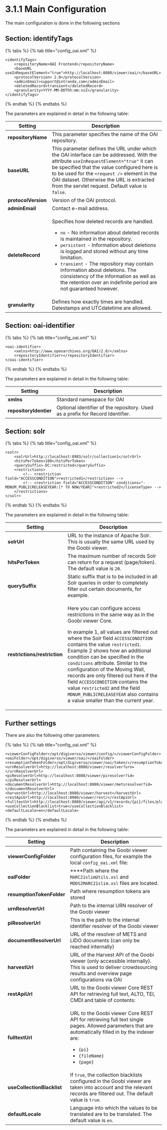 # 3.1.1 Main Configuration

The main configuration is done in the following sections

## Section: identifyTags

{% tabs %}
{% tab title="config_oai.xml" %}
```markup
<identifyTags>
    <repositoryName>OAI Frontend</repositoryName>
    <baseURL useInRequestElement="true">http://localhost:8080/viewer/oai/</baseURL>
    <protocolVersion> 2.0</protocolVersion>
    <adminEmail>support@intranda.com</adminEmail>
    <deletedRecord>transient</deletedRecord>
    <granularity>YYYY-MM-DDThh:mm:ssZ</granularity>
</identifyTags>
```
{% endtab %}
{% endtabs %}

The parameters are explained in detail in the following table:

| Setting             | Description                                                                                                                                                                                                                                                                                                                                                                                                                                                                              |
| ------------------- | ---------------------------------------------------------------------------------------------------------------------------------------------------------------------------------------------------------------------------------------------------------------------------------------------------------------------------------------------------------------------------------------------------------------------------------------------------------------------------------------- |
| **repositoryName**  | This parameter specifies the name of the OAI repository.                                                                                                                                                                                                                                                                                                                                                                                                                                 |
| **baseURL**         | This parameter defines the URL under which the OAI interface can be addressed. With the attribute `useInRequestElement="true"` it can be specified that the value configured here is to be used for the `<request />` element in the OAI dataset. Otherwise the URL is extracted from the servlet request. Default value is `false`.                                                                                                                                                     |
| **protocolVersion** | Version of the OAI protocol.                                                                                                                                                                                                                                                                                                                                                                                                                                                             |
| **adminEmail**      | Contact e-mail address.                                                                                                                                                                                                                                                                                                                                                                                                                                                                  |
| **deleteRecord**    | <p>Specifies how deleted records are handled. </p><ul><li><code>no</code> - No information about deleted records is maintained in the repository. </li><li><code>persistent</code> - Information about deletions is logged and stored without any time limitation. </li><li><code>transient</code> - The repository may contain information about deletions. The consistency of the information as well as the retention over an indefinite period are not guaranteed however.</li></ul> |
| **granularity**     |  Defines how exactly times are handled. Datestamps and UTCdatetime are allowed.                                                                                                                                                                                                                                                                                                                                                                                                          |

## Section: oai-identifier

{% tabs %}
{% tab title="config_oai.xml" %}
```markup
<oai-identifier>
    <xmlns>http://www.openarchives.org/OAI/2.0/</xmlns>
    <repositoryIdentifier></repositoryIdentifier>
</oai-identifier>
```
{% endtab %}
{% endtabs %}

The parameters are explained in detail in the following table:

| Setting                | Description                                                                    |
| ---------------------- | ------------------------------------------------------------------------------ |
| **xmlns**              | Standard namespace for OAI                                                     |
| **repositoryIdentier** | Optional identifier of the repository. Used as a prefix for Record Identifier. |

## Section: solr

{% tabs %}
{% tab title="config_oai.xml" %}
```markup
<solr>
    <solrUrl>http://localhost:8983/solr/collection1</solrUrl>
    <hitsPerToken>100</hitsPerToken>
    <querySuffix>-DC:restricted</querySuffix>
    <restrictions>
        <!-- <restriction field="ACCESSCONDITION">restricted1</restriction> -->
        <!-- <restriction field="ACCESSCONDITION" conditions="-MDNUM_PUBLICRELEASEYEAR:[* TO NOW/YEAR]">restricted2</licenseType> -->
    </restrictions>
</solr>
```
{% endtab %}
{% endtabs %}

The parameters are explained in detail in the following table:

| Setting                      | Description                                                                                                                                                                                                                                                                                                                                                                                                                                                                                                                                                                                                                                 |
| ---------------------------- | ------------------------------------------------------------------------------------------------------------------------------------------------------------------------------------------------------------------------------------------------------------------------------------------------------------------------------------------------------------------------------------------------------------------------------------------------------------------------------------------------------------------------------------------------------------------------------------------------------------------------------------------- |
| **solrUrl**                  | URL to the instance of Apache Solr. This is usually the same URL used by the Goobi viewer.                                                                                                                                                                                                                                                                                                                                                                                                                                                                                                                                                  |
| **hitsPerToken**             | The maximum number of records Solr can return for a request (page/token). The default value is `20`.                                                                                                                                                                                                                                                                                                                                                                                                                                                                                                                                        |
| **querySuffix**              | Static suffix that is to be included in all Solr queries in order to completely filter out certain documents, for example.                                                                                                                                                                                                                                                                                                                                                                                                                                                                                                                  |
| **restrictions/restriction** | <p>Here you can configure access restrictions in the same way as in the Goobi viewer Core. </p><p>In example 1, all values are filtered out where the Solr field <code>ACCESSCONDITION</code> contains the value <code>restricted1</code>. <br>Example 2 shows how an additional condition can be specified in the <code>conditions</code> attribute. Similar to the configuration of the Moving Wall, records are only filtered out here if the field <code>ACCESSCONDITION</code> contains the value <code>restricted2</code> and the field <code>MDNUM_PUBLICRELEASEYEAR</code> also contains a value smaller than the current year.</p> |

## Further settings

There are also the following other parameters:

{% tabs %}
{% tab title="config_oai.xml" %}
```markup
<viewerConfigFolder>/opt/digiverso/viewer/config/</viewerConfigFolder>
<oaiFolder>/opt/digiverso/viewer/oai/</oaiFolder>
<resumptionTokenFolder>/opt/digiverso/viewer/oai/token/</resumptionTokenFolder>
<urnResolverUrl>http://localhost:8080/viewer/resolver?urn=</urnResolverUrl>
‌<piResolverUrl>http://localhost:8080/viewer/piresolver?id=</piResolverUrl>
‌<documentResolverUrl>http://localhost:8080/viewer/metsresolver?id=</documentResolverUrl>
‌<harvestUrl>http://localhost:8080/viewer/harvest</harvestUrl>
‌<restApiUrl>http://localhost:8080/viewer/rest/</restApiUrl>
<fulltextUrl>http://localhost:8080/viewer/api/v1/records/{pi}/files/plaintext/{fileName}/</fulltextUrl>
‌<useCollectionBlacklist>true</useCollectionBlacklist>
<defaultLocale>en</defaultLocale>
```
{% endtab %}
{% endtabs %}



The parameters are explained in detail in the following table:

| Setting                    | Description                                                                                                                                                                                                                                                |
| -------------------------- | ---------------------------------------------------------------------------------------------------------------------------------------------------------------------------------------------------------------------------------------------------------- |
| **viewerConfigFolder**     | Path containing the Goobi viewer configuration files, for example the local `config_oai.xml` file:                                                                                                                                                         |
| **oaiFolder**              | **​**Path where the `MARC21slimUtils.xsl` and `MODS2MARC21slim.xsl` files are located.                                                                                                                                                                     |
| **resumptionTokenFolder**  | Path where resumption tokens are stored                                                                                                                                                                                                                    |
| **urnResolverUrl**         | ‌Path to the internal URN resolver of the Goobi viewer                                                                                                                                                                                                     |
| **piResolverUrl**          | ‌This is the path to the internal identifier resolver of the Goobi viewer                                                                                                                                                                                  |
| **documentResolverUrl**    | ‌URL of the resolver of METS and LIDO documents (can only be reached internally)                                                                                                                                                                           |
| **harvestUrl**             | URL of the Harvest API of the Goobi viewer (only accessible internally). This is used to deliver crowdsourcing results and overview page configurations via OAI                                                                                            |
| **restApiUrl**             | URL to the Goobi viewer Core REST API for retrieving full text, ALTO, TEI, CMDI and table of contents:                                                                                                                                                     |
| **fulltextUrl**            | <p>URL to the Goobi viewer Core REST API for retrieving full text single pages. Allowed parameters that are automatically filled in by the indexer are:</p><ul><li><code>{pi}</code></li><li><code>{fileName}</code></li><li><code>{page}</code></li></ul> |
| **useCollectionBlacklist** | If `true`, the collection blacklists configured in the Goobi viewer are taken into account and the relevant records are filtered out. The default value is `true`.                                                                                         |
| **defaultLocale**          | Language into which the values to be translated are to be translated. The default value is `en`.                                                                                                                                                           |
